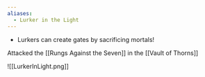 ```yaml
---
aliases:
  - Lurker in the Light
---
```


- Lurkers can create gates by sacrificing mortals!

Attacked the [[Rungs Against the Seven]] in the [[Vault of Thorns]]

![[LurkerInLight.png]]
